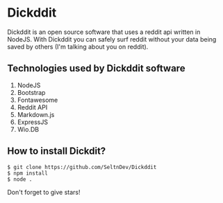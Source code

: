 # Dickddit
Dickddit is an open source software that uses a reddit api written in NodeJS. With Dickddit you can safely surf reddit without your data being saved by others (I'm talking about you on reddit).

## **Technologies used by Dickddit software**

 1. NodeJS
 2. Bootstrap
 3. Fontawesome
 4. Reddit API
 5. Markdown.js
 6. ExpressJS
 7. Wio.DB

## How to install Dickdit?
    $ git clone https://github.com/SeltnDev/Dickddit
    $ npm install
    $ node .

Don't forget to give stars!

